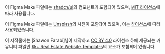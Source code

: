 이 Figma Make 파일에는 [shadcn/ui](https://ui.shadcn.com/)의 컴포넌트가 포함되어 있으며, [MIT 라이선스](https://github.com/shadcn-ui/ui/blob/main/LICENSE.md)에 따라 사용됩니다.

이 Figma Make 파일에는 [Unsplash](https://unsplash.com)의 사진이 포함되어 있으며, 이는 [라이선스](https://unsplash.com/license)에 따라 사용되었습니다.

이 저작물에는 [Shawon Farabi]님이 제작하고 [CC BY 4.0](https://creativecommons.org/licenses/by/4.0/) 라이선스 하에 제공되는 커뮤니티 파일인 [65+ Real Estate Website Templates](https://www.figma.com/community/file/1363146757495909701)의 요소가 포함되어 있습니다.